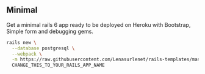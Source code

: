 
## Minimal

Get a minimal rails 6 app ready to be deployed on Heroku with Bootstrap, Simple form and debugging gems.

```bash
rails new \
  --database postgresql \
  --webpack \
  -m https://raw.githubusercontent.com/Lenasurlenet/rails-templates/master/minimal.rb \
  CHANGE_THIS_TO_YOUR_RAILS_APP_NAME
```
